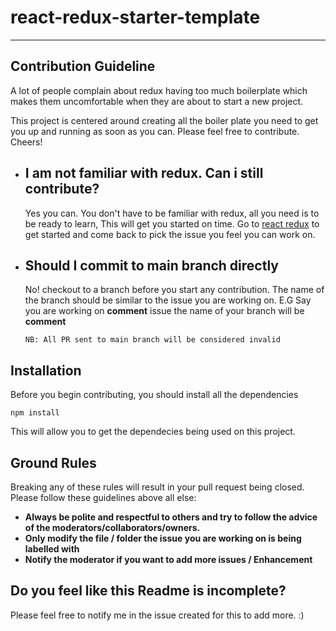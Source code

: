 # react-redux-starter-template
---
## Contribution Guideline
   A lot of people complain about redux having too much boilerplate which makes them uncomfortable when they are about to start a new project. <br />
    
   This project is centered around creating all the boiler plate you need to get you up and running as soon as you can. Please feel free to contribute. Cheers!
    
- ## I am not familiar with redux. Can i still contribute?
    Yes you can. You don't have to be familiar with redux, all you need is to be ready to learn, This will get you started on time. Go to [react redux](https://react-redux.js.org/) to get started and come back to pick the issue you feel you can work on.

- ## Should I commit to main branch directly
     No! checkout to a branch before you start any contribution. 
     The name of the branch should be similar to the issue you are working on. 
     E.G Say you are working on **comment** issue the name of your branch will be **comment** 
     <br />
     ```
     NB: All PR sent to main branch will be considered invalid
     ```

## Installation
  Before you begin contributing, you should install all the dependencies <br />
  ```
  npm install
  ```
  This will allow you to get the dependecies being used on this project.
  
## Ground Rules

Breaking any of these rules will result in your pull request being closed. Please follow these guidelines above all else:
- **Always be polite and respectful to others and try to follow the advice of the moderators/collaborators/owners.**
- **Only modify the file / folder the issue you are working on is being labelled with**
- **Notify the moderator if you want to add more issues / Enhancement**

## Do you feel like this Readme is incomplete?
Please feel free to notify me in the issue created for this to add more. :)

